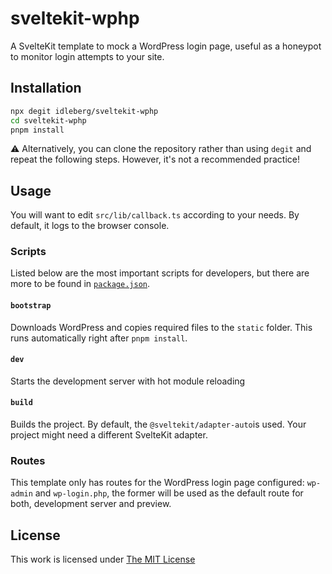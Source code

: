 # sveltekit-wphp

A SvelteKit template to mock a WordPress login page, useful as a honeypot to monitor login attempts to your site.

## Installation

```sh
npx degit idleberg/sveltekit-wphp
cd sveltekit-wphp
pnpm install
```

:warning: Alternatively, you can clone the repository rather than using `degit` and repeat the following steps. However, it's not a recommended practice!

## Usage

You will want to edit `src/lib/callback.ts` according to your needs. By default, it logs to the browser console.

### Scripts

Listed below are the most important scripts for developers, but there are more to be found in [`package.json`](package.json).

#### `bootstrap`

Downloads WordPress and copies required files to the `static` folder. This runs automatically right after `pnpm install`.

#### `dev`

Starts the development server with hot module reloading

#### `build`

Builds the project. By default, the `@sveltekit/adapter-auto`is used. Your project might need a different SvelteKit adapter.

### Routes

This template only has routes for the WordPress login page configured: `wp-admin` and `wp-login.php`, the former will be used as the default route for both, development server and preview.

## License

This work is licensed under [The MIT License](LICENSE)
